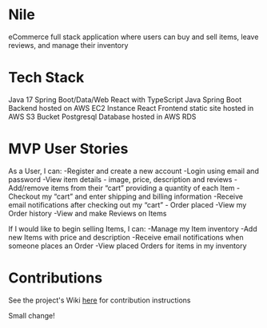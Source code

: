 # Nile

eCommerce full stack application where users can buy and sell items, leave reviews, and manage their inventory

# Tech Stack

Java 17
Spring Boot/Data/Web
React with TypeScript
Java Spring Boot Backend hosted on AWS EC2 Instance
React Frontend static site hosted in AWS S3 Bucket
Postgresql Database hosted in AWS RDS

# MVP User Stories

As a User, I can:
-Register and create a new account
-Login using email and password
-View item details - image, price, description and reviews
-Add/remove items from their “cart” providing a quantity of each Item
-Checkout my “cart” and enter shipping and billing information
-Receive email notifications after checking out my “cart” - Order placed
-View my Order history
-View and make Reviews on Items

If I would like to begin selling Items, I can:
-Manage my Item inventory
-Add new Items with price and description
-Receive email notifications when someone places an Order
-View placed Orders for items in my inventory

# Contributions

See the project's Wiki [here](https://github.com/240408-JavaReactAWS/project-two/wiki) for contribution instructions

Small change!